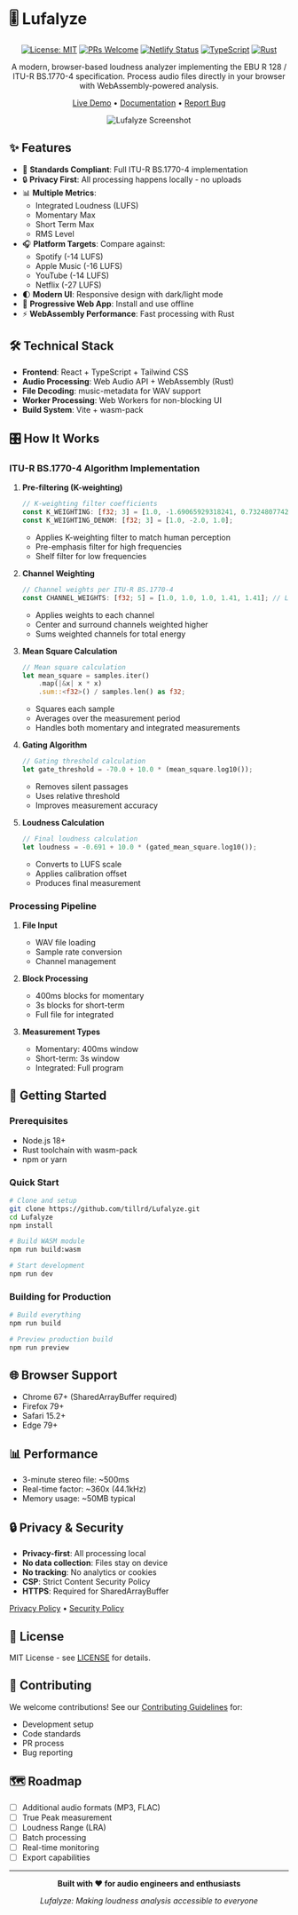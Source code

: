 # 🎚️ Lufalyze

<div align="center">

[![License: MIT](https://img.shields.io/badge/License-MIT-yellow.svg)](https://opensource.org/licenses/MIT)
[![PRs Welcome](https://img.shields.io/badge/PRs-welcome-brightgreen.svg)](http://makeapullrequest.com)
[![Netlify Status](https://api.netlify.com/api/v1/badges/your-badge-id/deploy-status)](https://app.netlify.com/sites/lufalyze/deploys)
[![TypeScript](https://img.shields.io/badge/TypeScript-007ACC?style=flat&logo=typescript&logoColor=white)](https://www.typescriptlang.org/)
[![Rust](https://img.shields.io/badge/Rust-000000?style=flat&logo=rust&logoColor=white)](https://www.rust-lang.org/)

A modern, browser-based loudness analyzer implementing the EBU R 128 / ITU-R BS.1770-4 specification. Process audio files directly in your browser with WebAssembly-powered analysis.

[Live Demo](https://lufalyze.com) • [Documentation](https://github.com/tillrd/Lufalyze/wiki) • [Report Bug](https://github.com/tillrd/Lufalyze/issues)

![Lufalyze Screenshot](./docs/screenshot.png)

</div>

## ✨ Features

- 🎯 **Standards Compliant**: Full ITU-R BS.1770-4 implementation
- 🔒 **Privacy First**: All processing happens locally - no uploads
- 📊 **Multiple Metrics**: 
  - Integrated Loudness (LUFS)
  - Momentary Max
  - Short Term Max
  - RMS Level
- 🎧 **Platform Targets**: Compare against:
  - Spotify (-14 LUFS)
  - Apple Music (-16 LUFS)
  - YouTube (-14 LUFS)
  - Netflix (-27 LUFS)
- 🌓 **Modern UI**: Responsive design with dark/light mode
- 📱 **Progressive Web App**: Install and use offline
- ⚡ **WebAssembly Performance**: Fast processing with Rust

## 🛠️ Technical Stack

- **Frontend**: React + TypeScript + Tailwind CSS
- **Audio Processing**: Web Audio API + WebAssembly (Rust)
- **File Decoding**: music-metadata for WAV support
- **Worker Processing**: Web Workers for non-blocking UI
- **Build System**: Vite + wasm-pack

## 🎛️ How It Works

### ITU-R BS.1770-4 Algorithm Implementation

1. **Pre-filtering (K-weighting)**
   ```rust
   // K-weighting filter coefficients
   const K_WEIGHTING: [f32; 3] = [1.0, -1.69065929318241, 0.73248077421585];
   const K_WEIGHTING_DENOM: [f32; 3] = [1.0, -2.0, 1.0];
   ```
   - Applies K-weighting filter to match human perception
   - Pre-emphasis filter for high frequencies
   - Shelf filter for low frequencies

2. **Channel Weighting**
   ```rust
   // Channel weights per ITU-R BS.1770-4
   const CHANNEL_WEIGHTS: [f32; 5] = [1.0, 1.0, 1.0, 1.41, 1.41]; // L, R, C, Ls, Rs
   ```
   - Applies weights to each channel
   - Center and surround channels weighted higher
   - Sums weighted channels for total energy

3. **Mean Square Calculation**
   ```rust
   // Mean square calculation
   let mean_square = samples.iter()
       .map(|&x| x * x)
       .sum::<f32>() / samples.len() as f32;
   ```
   - Squares each sample
   - Averages over the measurement period
   - Handles both momentary and integrated measurements

4. **Gating Algorithm**
   ```rust
   // Gating threshold calculation
   let gate_threshold = -70.0 + 10.0 * (mean_square.log10());
   ```
   - Removes silent passages
   - Uses relative threshold
   - Improves measurement accuracy

5. **Loudness Calculation**
   ```rust
   // Final loudness calculation
   let loudness = -0.691 + 10.0 * (gated_mean_square.log10());
   ```
   - Converts to LUFS scale
   - Applies calibration offset
   - Produces final measurement

### Processing Pipeline

1. **File Input**
   - WAV file loading
   - Sample rate conversion
   - Channel management

2. **Block Processing**
   - 400ms blocks for momentary
   - 3s blocks for short-term
   - Full file for integrated

3. **Measurement Types**
   - Momentary: 400ms window
   - Short-term: 3s window
   - Integrated: Full program

## 🚀 Getting Started

### Prerequisites

- Node.js 18+
- Rust toolchain with wasm-pack
- npm or yarn

### Quick Start

```bash
# Clone and setup
git clone https://github.com/tillrd/Lufalyze.git
cd Lufalyze
npm install

# Build WASM module
npm run build:wasm

# Start development
npm run dev
```

### Building for Production

```bash
# Build everything
npm run build

# Preview production build
npm run preview
```

## 🌐 Browser Support

- Chrome 67+ (SharedArrayBuffer required)
- Firefox 79+
- Safari 15.2+
- Edge 79+

## 📊 Performance

- 3-minute stereo file: ~500ms
- Real-time factor: ~360x (44.1kHz)
- Memory usage: ~50MB typical

## 🔒 Privacy & Security

- **Privacy-first**: All processing local
- **No data collection**: Files stay on device
- **No tracking**: No analytics or cookies
- **CSP**: Strict Content Security Policy
- **HTTPS**: Required for SharedArrayBuffer

[Privacy Policy](PRIVACY.md) • [Security Policy](SECURITY.md)

## 📝 License

MIT License - see [LICENSE](LICENSE) for details.

## 🤝 Contributing

We welcome contributions! See our [Contributing Guidelines](CONTRIBUTING.md) for:
- Development setup
- Code standards
- PR process
- Bug reporting

## 🗺️ Roadmap

- [ ] Additional audio formats (MP3, FLAC)
- [ ] True Peak measurement
- [ ] Loudness Range (LRA)
- [ ] Batch processing
- [ ] Real-time monitoring
- [ ] Export capabilities

---

<div align="center">

**Built with ❤️ for audio engineers and enthusiasts**

*Lufalyze: Making loudness analysis accessible to everyone*

</div> 